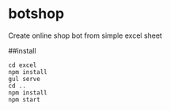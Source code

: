 # botshop

Create online shop bot from simple excel sheet

##install

```
cd excel
npm install
gul serve
cd ..
npm install
npm start
```